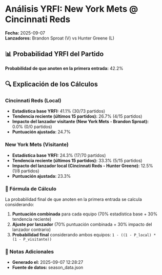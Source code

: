 # Análisis YRFI: New York Mets @ Cincinnati Reds

**Fecha:** 2025-09-07  
**Lanzadores:** Brandon Sproat (V) vs Hunter Greene (L)

## 📊 Probabilidad YRFI del Partido

**Probabilidad de que anoten en la primera entrada:** 42.2%

## 🔍 Explicación de los Cálculos

### Cincinnati Reds (Local)
- **Estadística base YRFI:** 41.1% (30/73 partidos)
- **Tendencia reciente (últimos 15 partidos):** 26.7% (4/15 partidos)
- **Impacto del lanzador visitante (New York Mets - Brandon Sproat):** 0.0% (0/0 partidos)
- **Puntuación ajustada:** 24.7%

### New York Mets (Visitante)
- **Estadística base YRFI:** 24.3% (17/70 partidos)
- **Tendencia reciente (últimos 15 partidos):** 33.3% (5/15 partidos)
- **Impacto del lanzador local (Cincinnati Reds - Hunter Greene):** 12.5% (1/8 partidos)
- **Puntuación ajustada:** 23.3%

### 📝 Fórmula de Cálculo

La probabilidad final de que anoten en la primera entrada se calcula considerando:
1. **Puntuación combinada** para cada equipo (70% estadística base + 30% tendencia reciente)
2. **Ajuste por lanzador** (70% puntuación combinada + 30% impacto del lanzador contrario)
3. **Probabilidad final** considerando ambos equipos: `1 - ((1 - P_local) * (1 - P_visitante))`

### 📌 Notas Adicionales

- **Generado el:** 2025-09-07 12:28:27
- **Fuente de datos:** season_data.json

